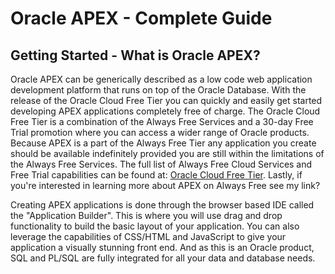 # Oracle APEX - Complete Guide

## Getting Started - What is Oracle APEX?

Oracle APEX can be generically described as a low code web application development platform that runs on top of the Oracle Database. With the release of the Oracle Cloud Free Tier you can quickly and easily get started developing APEX applications completely free of charge. The Oracle Cloud Free Tier is a combination of the Always Free Services and a 30-day Free Trial promotion where you can access a wider range of Oracle products. Because APEX is a part of the Always Free Tier any application you create should be available indefinitely provided you are still within the limitations of the Always Free Services. The full list of Always Free Cloud Services and Free Trial capabilities can be found at: [Oracle Cloud Free Tier](https://www.oracle.com/cloud/free/). Lastly, if you're interested in learning more about APEX on Always Free see my link?

Creating APEX applications is done through the browser based IDE called the "Application Builder". This is where you will use drag and drop functionality to build the basic layout of your application. You can also leverage the capabilities of CSS/HTML and JavaScript to give your application a visually stunning front end. And as this is an Oracle product, SQL and PL/SQL are fully integrated for all your data and database needs.

